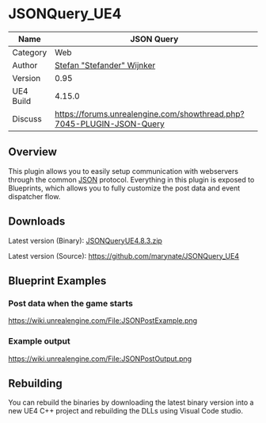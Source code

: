 # JSONQuery_UE4

Name | JSON Query
--- | ---
Category | Web
Author | [Stefan "Stefander" Wijnker](http://www.stefander.nl/)
Version | 0.95
UE4 Build | 4.15.0
Discuss | https://forums.unrealengine.com/showthread.php?7045-PLUGIN-JSON-Query

## Overview
This plugin allows you to easily setup communication with webservers through the 
common [JSON](http://en.wikipedia.org/wiki/JSON) protocol. Everything in this plugin is exposed to 
Blueprints, which allows you to fully customize the post data and event dispatcher flow.

## Downloads
Latest version (Binary):
[JSONQueryUE4.8.3.zip](https://github.com/marynate/JSONQuery_UE4/releases/download/0.91/JSONQuery-Bin-4.8.3.zip)

Latest version (Source):
https://github.com/marynate/JSONQuery_UE4

## Blueprint Examples

### Post data when the game starts

https://wiki.unrealengine.com/File:JSONPostExample.png

### Example output

https://wiki.unrealengine.com/File:JSONPostOutput.png

## Rebuilding

You can rebuild the binaries by downloading the latest binary version into a
new UE4 C++ project and rebuilding the DLLs using Visual Code studio.
